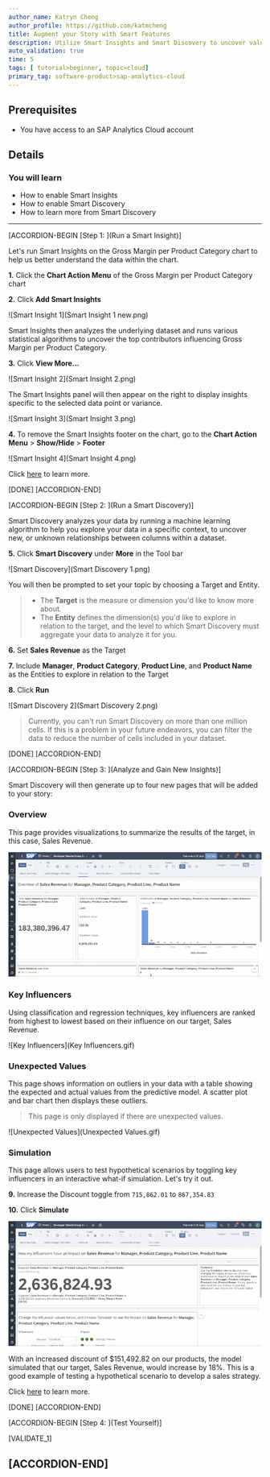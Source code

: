 ```yaml
---
author_name: Katryn Cheng
author_profile: https://github.com/katmcheng
title: Augment your Story with Smart Features
description: Utilize Smart Insights and Smart Discovery to uncover valuable insights to drive smarter decision making
auto_validation: true
time: 5
tags: [ tutorial>beginner, topic>cloud]
primary_tag: software-product>sap-analytics-cloud
---
```


## Prerequisites
 - You have access to an SAP Analytics Cloud account

## Details
### You will learn
  - How to enable Smart Insights
  - How to enable Smart Discovery
  - How to learn more from Smart Discovery

<!-- Add additional information: Background information, longer prerequisites -->

---

[ACCORDION-BEGIN [Step 1: ](Run a Smart Insight)]

Let's run Smart Insights on the Gross Margin per Product Category chart to help us better understand the data within the chart.  

**1.** Click the **Chart Action Menu** of the Gross Margin per Product Category chart  

**2.** Click **Add Smart Insights**

![Smart Insight 1](Smart Insight 1 new.png)

Smart Insights then analyzes the underlying dataset and runs various statistical algorithms to uncover the top contributors influencing Gross Margin per Product Category.

**3.** Click **View More…**

![Smart Insight 2](Smart Insight 2.png)

The Smart Insights panel will then appear on the right to display insights specific to the selected data point or variance.

![Smart Insight 3](Smart Insight 3.png)

**4.** To remove the Smart Insights footer on the chart, go to the **Chart Action Menu** > **Show/Hide** > **Footer**

![Smart Insight 4](Smart Insight 4.png)

Click [here](https://help.sap.com/viewer/00f68c2e08b941f081002fd3691d86a7/release/en-US/c9eb30cc1e5b4c439cb871bf9612d2ac.html) to learn more.

[DONE]
[ACCORDION-END]

[ACCORDION-BEGIN [Step 2: ](Run a Smart Discovery)]

Smart Discovery analyzes your data by running a machine learning algorithm to help you explore your data in a specific context, to uncover new, or unknown relationships between columns within a dataset.

**5.** Click **Smart Discovery** under **More** in the Tool bar

![Smart Discovery](Smart Discovery 1.png)

You will then be prompted to set your topic by choosing a Target and Entity.

> - The **Target** is the measure or dimension you'd like to know more about.
> - The **Entity** defines the dimension(s) you'd like to explore in relation to the target, and the level to which Smart Discovery must aggregate your data to analyze it for you.

**6.**	Set **Sales Revenue** as the Target  

**7.**	Include **Manager**, **Product Category**, **Product Line**, and **Product Name** as the Entities to explore in relation to the Target  

**8.**	Click **Run**  

![Smart Discovery 2](Smart Discovery 2.png)

> Currently, you can't run Smart Discovery on more than one million cells. If this is a problem in your future endeavors, you can filter the data to reduce the number of cells included in your dataset.

[DONE]
[ACCORDION-END]


[ACCORDION-BEGIN [Step 3: ](Analyze and Gain New Insights)]

Smart Discovery will then generate up to four new pages that will be added to your story:  

### Overview
This page provides visualizations to summarize the results of the target, in this case, Sales Revenue.

![Overview](Overview.gif)

### Key Influencers
Using classification and regression techniques, key influencers are ranked from highest to lowest based on their influence on our target, Sales Revenue.

![Key Influencers](Key Influencers.gif)

### Unexpected Values
This page shows information on outliers in your data with a table showing the expected and actual values from the predictive model. A scatter plot and bar chart then displays these outliers.  

> This page is only displayed if there are unexpected values.

![Unexpected Values](Unexpected Values.gif)

### Simulation
This page allows users to test hypothetical scenarios by toggling key influencers in an interactive what-if simulation. Let's try it out.

**9.** Increase the Discount toggle from `715,862.01` to `867,354.83`  

**10.** Click **Simulate**

![Simulation](Simulation.gif)

With an increased discount of $151,492.82 on our products, the model simulated that our target, Sales Revenue, would increase by 18%. This is a good example of testing a hypothetical scenario to develop a sales strategy.

Click [here](https://help.sap.com/viewer/00f68c2e08b941f081002fd3691d86a7/release/en-US/2087d067329d477d96e44100c135e8e6.html) to learn more.

[DONE]
[ACCORDION-END]

[ACCORDION-BEGIN [Step 4: ](Test Yourself)]

[VALIDATE_1]

[ACCORDION-END]
---
